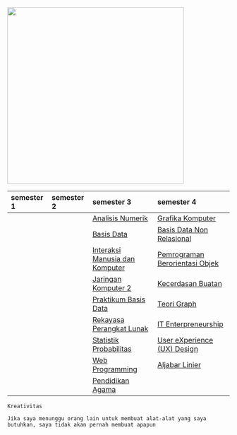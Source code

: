 <!-- ![](https://github.com/faizH3/tree/blob/master/ubd_logo1.png) -->
<img src="https://github.com/faizH3/tree/blob/master/ubd_logo1.png" width="400px"/>
 
| semester 1 | semester 2 |        semester 3 | semester 4 |
| :--- | :--- | :--- | :-- |
|  |  | [Analisis Numerik](https://github.com/faizH3/tree/tree/master/Semester%203/analisis%20numerik) | [Grafika Komputer]()|
|  |  | [Basis Data](https://github.com/faizH3/tree/tree/master/Semester%203/basis%20data) | [Basis Data Non Relasional]()|
|  |  | [Interaksi Manusia dan Komputer]() |[Pemrograman Berorientasi Objek]()|
|  |  | [Jaringan Komputer 2](https://github.com/faizH3/tree/tree/master/Semester%203/jaringan%20komputer2) |[Kecerdasan Buatan]()|
|  |  | [Praktikum Basis Data](https://github.com/faizH3/tree/tree/master/Semester%203/praktikum%20basis%20data) |[Teori Graph]()|
|  |  | [Rekayasa Perangkat Lunak](https://github.com/faizH3/tree/tree/master/Semester%203/rekayasa%20perangkat%20lunak) |[IT Enterpreneurship]()|
|  |  | [Statistik Probabilitas](https://github.com/faizH3/tree/tree/master/Semester%203/statistik%20probabilitas) |[User eXperience (UX) Design]()|
|  |  | [Web Programming](https://github.com/faizH3/tree/tree/master/Semester%203/web%20programming) |[Aljabar Linier]()|
|  |  | [Pendidikan Agama](https://github.com/faizH3/tree/tree/master/Semester%203/pendidikan%20agama) |[]()|

 
```Kreativitas ```
 
 ```Jika saya menunggu orang lain untuk membuat alat-alat yang saya butuhkan, saya tidak akan pernah membuat apapun```
